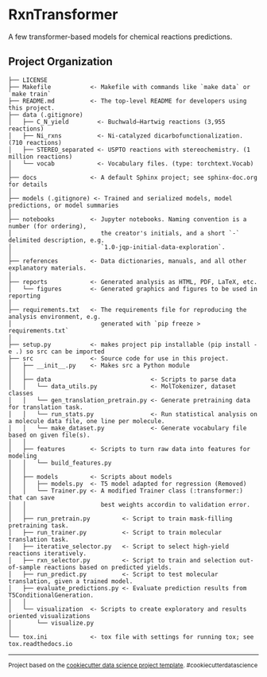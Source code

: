 RxnTransformer
==============================

A few transformer-based models for chemical reactions predictions.

Project Organization
------------

    ├── LICENSE
    ├── Makefile           <- Makefile with commands like `make data` or `make train`
    ├── README.md          <- The top-level README for developers using this project.
    ├── data (.gitignore)
    │   ├── C_N_yield        <- Buchwald–Hartwig reactions (3,955 reactions)
    │   ├── Ni_rxns          <- Ni-catalyzed dicarbofunctionalization. (710 reactions)
    │   ├── STEREO_separated <- USPTO reactions with stereochemistry. (1 million reactions)
    │   └── vocab            <- Vocabulary files. (type: torchtext.Vocab)
    │
    ├── docs               <- A default Sphinx project; see sphinx-doc.org for details
    │
    ├── models (.gitignore) <- Trained and serialized models, model predictions, or model summaries
    │
    ├── notebooks          <- Jupyter notebooks. Naming convention is a number (for ordering),
    │                         the creator's initials, and a short `-` delimited description, e.g.
    │                         `1.0-jqp-initial-data-exploration`.
    │
    ├── references         <- Data dictionaries, manuals, and all other explanatory materials.
    │
    ├── reports            <- Generated analysis as HTML, PDF, LaTeX, etc.
    │   └── figures        <- Generated graphics and figures to be used in reporting
    │
    ├── requirements.txt   <- The requirements file for reproducing the analysis environment, e.g.
    │                         generated with `pip freeze > requirements.txt`
    │
    ├── setup.py           <- makes project pip installable (pip install -e .) so src can be imported
    ├── src                <- Source code for use in this project.
    │   ├── __init__.py    <- Makes src a Python module
    │   │
    │   ├── data                            <- Scripts to parse data
    │   │   └── data_utils.py               <- MolTokenizer, dataset classes
    │   │   └── gen_translation_pretrain.py <- Generate pretraining data for translation task.
    │   │   └── run_stats.py                <- Run statistical analysis on a molecule data file, one line per molecule.
    │   │   └── make_dataset.py             <- Generate vocabulary file based on given file(s).
    │   │
    │   ├── features       <- Scripts to turn raw data into features for modeling
    │   │   └── build_features.py
    │   │
    │   ├── models         <- Scripts about models
    │   │   ├── models.py  <- T5 model adapted for regression (Removed)
    │   │   └── Trainer.py <- A modified Trainer class (:transformer:) that can save
    │   │                     best weights accordin to validation error.
    │   │
    │   ├── run_pretrain.py         <- Script to train mask-filling pretraining task.
    │   ├── run_trainer.py          <- Script to train molecular translation task.
    │   ├── iterative_selector.py   <- Script to select high-yield reactions iteratively.
    │   ├── rxn_selector.py         <- Script to train and selection out-of-sample reactions based on predicted yields.
    │   ├── run_predict.py          <- Script to test molecular translation, given a trained model.
    │   ├── evaluate_predictions.py <- Evaluate prediction results from T5ConditionalGeneration.
    │   │
    │   └── visualization  <- Scripts to create exploratory and results oriented visualizations
    │       └── visualize.py
    │
    └── tox.ini            <- tox file with settings for running tox; see tox.readthedocs.io


--------

<p><small>Project based on the <a target="_blank" href="https://drivendata.github.io/cookiecutter-data-science/">cookiecutter data science project template</a>. #cookiecutterdatascience</small></p>
